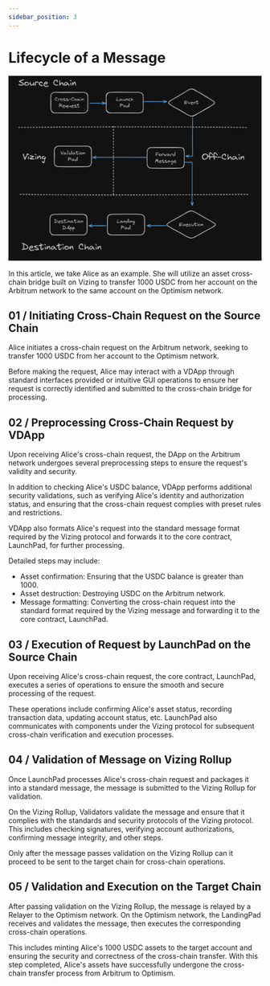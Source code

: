 ```yaml
---
sidebar_position: 3
---
```

#  Lifecycle of a Message
![lifecycyle](../images/lifeCycle.png)

In this article, we take Alice as an example. She will utilize an asset cross-chain bridge built on Vizing to transfer 1000 USDC from her account on the Arbitrum network to the same account on the Optimism network.

## 01 / Initiating Cross-Chain Request on the Source Chain

Alice initiates a cross-chain request on the Arbitrum network, seeking to transfer 1000 USDC from her account to the Optimism network.

Before making the request, Alice may interact with a VDApp through standard interfaces provided or intuitive GUI operations to ensure her request is correctly identified and submitted to the cross-chain bridge for processing.

## 02 / Preprocessing Cross-Chain Request by VDApp

Upon receiving Alice's cross-chain request, the DApp on the Arbitrum network undergoes several preprocessing steps to ensure the request's validity and security.

In addition to checking Alice's USDC balance, VDApp performs additional security validations, such as verifying Alice's identity and authorization status, and ensuring that the cross-chain request complies with preset rules and restrictions.

VDApp also formats Alice's request into the standard message format required by the Vizing protocol and forwards it to the core contract, LaunchPad, for further processing.

Detailed steps may include:

- Asset confirmation: Ensuring that the USDC balance is greater than 1000.
- Asset destruction: Destroying USDC on the Arbitrum network.
- Message formatting: Converting the cross-chain request into the standard format required by the Vizing message and forwarding it to the core contract, LaunchPad.

## 03 / Execution of Request by LaunchPad on the Source Chain

Upon receiving Alice's cross-chain request, the core contract, LaunchPad, executes a series of operations to ensure the smooth and secure processing of the request.

These operations include confirming Alice's asset status, recording transaction data, updating account status, etc. LaunchPad also communicates with components under the Vizing protocol for subsequent cross-chain verification and execution processes.

## 04 / Validation of Message on Vizing Rollup

Once LaunchPad processes Alice's cross-chain request and packages it into a standard message, the message is submitted to the Vizing Rollup for validation.

On the Vizing Rollup, Validators validate the message and ensure that it complies with the standards and security protocols of the Vizing protocol. This includes checking signatures, verifying account authorizations, confirming message integrity, and other steps.

Only after the message passes validation on the Vizing Rollup can it proceed to be sent to the target chain for cross-chain operations.

## 05 / Validation and Execution on the Target Chain

After passing validation on the Vizing Rollup, the message is relayed by a Relayer to the Optimism network. On the Optimism network, the LandingPad receives and validates the message, then executes the corresponding cross-chain operations.

This includes minting Alice's 1000 USDC assets to the target account and ensuring the security and correctness of the cross-chain transfer. With this step completed, Alice's assets have successfully undergone the cross-chain transfer process from Arbitrum to Optimism.
